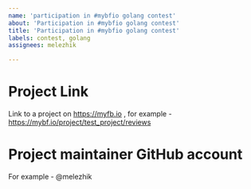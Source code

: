 ```yaml
---
name: 'participation in #mybfio golang contest'
about: 'Participation in #mybfio golang contest'
title: 'Participation in #mybfio golang contest'
labels: contest, golang
assignees: melezhik

---
```


# Project Link

Link to a project on https://myfb.io , for example - https://mybf.io/project/test_project/reviews

# Project maintainer GitHub account

For example - @melezhik
